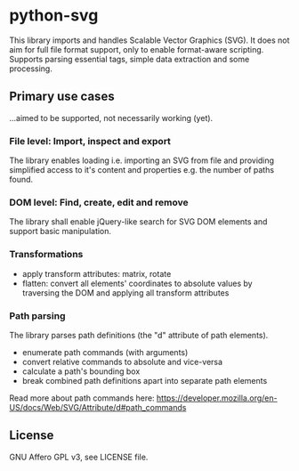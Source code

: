 
# python-svg

This library imports and handles Scalable Vector Graphics (SVG).
It does not aim for full file format support, only to enable format-aware scripting.
Supports parsing essential tags, simple data extraction and some processing.

## Primary use cases

...aimed to be supported, not necessarily working (yet).

### File level: Import, inspect and export

The library enables loading i.e. importing an SVG from file and providing simplified access to it's content and properties e.g. the number of paths found.

### DOM level: Find, create, edit and remove

The library shall enable jQuery-like search for SVG DOM elements and support basic manipulation.

### Transformations

* apply transform attributes: matrix, rotate
* flatten: convert all elements' coordinates to absolute values by traversing the DOM and applying all transform attributes

### Path parsing

The library parses path definitions (the "d" attribute of path elements).

* enumerate path commands (with arguments)
* convert relative commands to absolute and vice-versa
* calculate a path's bounding box
* break combined path definitions apart into separate path elements

Read more about path commands here:
https://developer.mozilla.org/en-US/docs/Web/SVG/Attribute/d#path_commands


## License

GNU Affero GPL v3, see LICENSE file.
